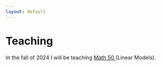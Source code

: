 ```yaml
---
layout: default
---
```


# Teaching

In the fall of 2024 I will be teaching <a href = "https://elevien.github.io/Math50_2024/"> Math 50 </a> (Linear Models).
